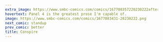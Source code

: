 ```yaml
---
extra_image: https://www.smbc-comics.com/comics/167708357220230222after.png
hovertext: Panel 4 is the greatest prose I'm capable of.
image: https://www.smbc-comics.com/comics/1677083431-20230222.png
next_comic: standup
prev_comic: better
title: Conspire
---
```


